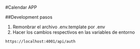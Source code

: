 #Calendar APP

##Development pasos

1. Remonbrar el archivo .env.template por .env
2. Hacer los cambios respectivos en las variables de entorno

```
https://localhost:4001/api/auth
```